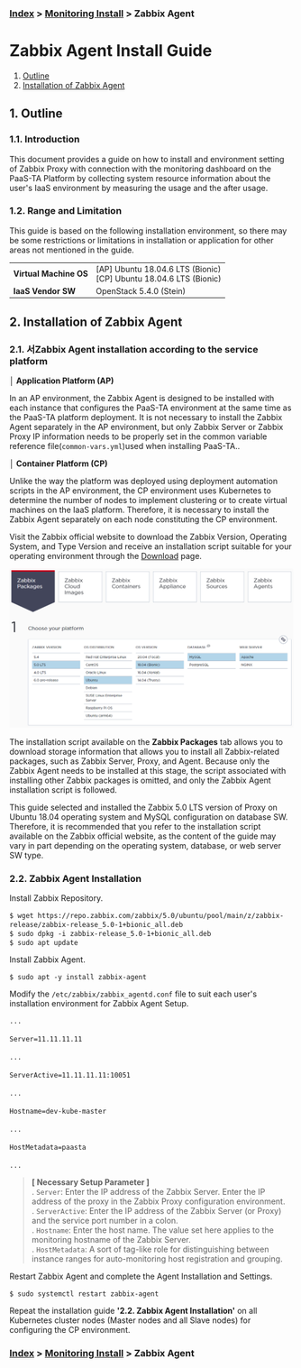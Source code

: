 ### [Index](https://github.com/PaaS-TA/Guide-eng) > [Monitoring Install](PAAS-TA_MONITORING_INSTALL_GUIDE.md) > Zabbix Agent


# Zabbix Agent Install Guide
1. [Outline](#1)
2. [Installation of Zabbix Agent](#2)


## <div id="1">1. Outline


### 1.1. Introduction
This document provides a guide on how to install and environment setting of Zabbix Proxy with connection with the monitoring dashboard on the PaaS-TA Platform by collecting system resource information about the user's IaaS environment by measuring the usage and the after usage.
  

### 1.2. Range and Limitation
This guide is based on the following installation environment, so there may be some restrictions or limitations in installation or application for other areas not mentioned in the guide.

<table>
  <tr>
    <td><b>Virtual Machine OS</b></td>
    <td>[AP] Ubuntu 18.04.6 LTS (Bionic)<br>
        [CP] Ubuntu 18.04.6 LTS (Bionic)</td>
  </tr>
  <tr>
    <td><b>IaaS Vendor SW</b></td>
    <td> OpenStack 5.4.0 (Stein)
    </td>
  </tr>
</table>


## <div id="2">2. Installation of Zabbix Agent


### 2.1. 서Zabbix Agent installation according to the service platform
**│ Application Platform (AP)**  

In an AP environment, the Zabbix Agent is designed to be installed with each instance that configures the PaaS-TA environment at the same time as the PaaS-TA platform deployment. It is not necessary to install the Zabbix Agent separately in the AP environment, but only Zabbix Server or Zabbix Proxy IP information needs to be properly set in the common variable reference file(`common-vars.yml`)used when installing PaaS-TA..

**│ Container Platform (CP)**  

Unlike the way the platform was deployed using deployment automation scripts in the AP environment, the CP environment uses Kubernetes to determine the number of nodes to implement clustering or to create virtual machines on the IaaS platform. Therefore, it is necessary to install the Zabbix Agent separately on each node constituting the CP environment.

Visit the Zabbix official website to download the Zabbix Version, Operating System, and Type Version and receive an installation script suitable for your operating environment through the  [Download](https://www.zabbix.com/download) page.

![](images/zabbix_agent_install_guide_01.png)

The installation script available on the **Zabbix Packages** tab allows you to download storage information that allows you to install all Zabbix-related packages, such as Zabbix Server, Proxy, and Agent. Because only the Zabbix Agent needs to be installed at this stage, the script associated with installing other Zabbix packages is omitted, and only the Zabbix Agent installation script is followed.

This guide selected and installed the Zabbix 5.0 LTS version of Proxy on Ubuntu 18.04 operating system and MySQL configuration on database SW. Therefore, it is recommended that you refer to the installation script available on the Zabbix official website, as the content of the guide may vary in part depending on the operating system, database, or web server SW type.


### 2.2. Zabbix Agent Installation
Install Zabbix Repository.
```
$ wget https://repo.zabbix.com/zabbix/5.0/ubuntu/pool/main/z/zabbix-release/zabbix-release_5.0-1+bionic_all.deb
$ sudo dpkg -i zabbix-release_5.0-1+bionic_all.deb
$ sudo apt update
```

Install Zabbix Agent.
```
$ sudo apt -y install zabbix-agent
```
Modify the `/etc/zabbix/zabbix_agentd.conf` file to suit each user's installation environment for Zabbix Agent Setup.
```
...

Server=11.11.11.11

...

ServerActive=11.11.11.11:10051

...

Hostname=dev-kube-master

...

HostMetadata=paasta

...
```
> **[ Necessary Setup Parameter ]**  
. `Server`: Enter the IP address of the Zabbix Server. Enter the IP address of the proxy in the Zabbix Proxy configuration environment.  
. `ServerActive`: Enter the IP address of the Zabbix Server (or Proxy) and the service port number in a colon.  
. `Hostname`: Enter the host name. The value set here applies to the monitoring hostname of the Zabbix Server.  
. `HostMetadata`: A sort of tag-like role for distinguishing between instance ranges for auto-monitoring host registration and grouping.

Restart Zabbix Agent and complete the Agent Installation and Settings.
```
$ sudo systemctl restart zabbix-agent
```

Repeat the installation guide **'2.2. Zabbix Agent Installation'** on all Kubernetes cluster nodes (Master nodes and all Slave nodes) for configuring the CP environment.


### [Index](https://github.com/PaaS-TA/Guide-eng) > [Monitoring Install](PAAS-TA_MONITORING_INSTALL_GUIDE.md) > Zabbix Agent
